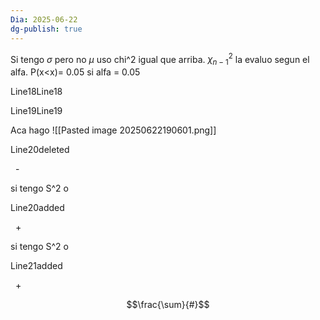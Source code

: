 ```yaml
---
Dia: 2025-06-22
dg-publish: true
---
```

Si tengo $\sigma$ pero no $\mu$ uso chi^2 igual que arriba. $\chi^2_{n-1}$ la evaluo segun el alfa. P(x<x)= 0.05 si alfa = 0.05

Line18Line18

  

Line19Line19

Aca hago ![[Pasted image 20250622190601.png]]

Line20deleted

  -  

si tengo S^2 o

Line20added

  +  

si tengo S^2 o

Line21added

  +  

$$\frac{\sum}{#}$$